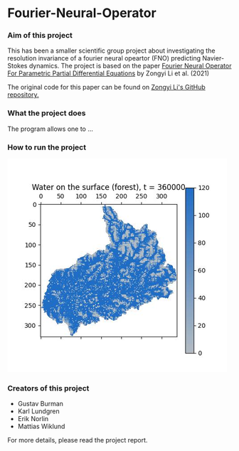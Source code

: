 # Fourier-Neural-Operator

### Aim of this project ### 
This has been a smaller scientific group project about investigating the resolution invariance of a fourier neural opeartor (FNO) predicting Navier-Stokes dynamics. The project is based on the paper [Fourier Neural Operator For Parametric Partial Differential Equations](https://arxiv.org/pdf/2010.08895.pdf) by Zongyi Li et al. (2021)



The original code for this paper can be found on [Zongyi Li's GitHub repository.](https://github.com/ixScience/fourier_neural_operator/tree/master)

### What the project does ### 
The program allows one to ...
  
### How to run the project ### 


![](https://github.com/erik-norlin/CARMEN/blob/master/Plots/Qps/Qps_forest/forest_t%3D360000.jpeg?raw=true)

### Creators of this project ### 
* Gustav Burman
* Karl Lundgren
* Erik Norlin
* Mattias Wiklund

For more details, please read the project report.
